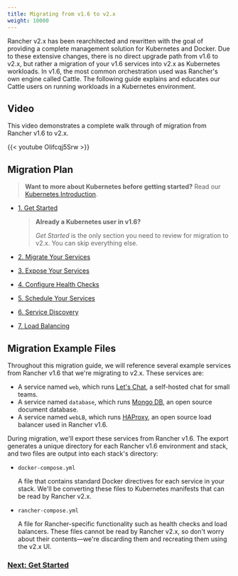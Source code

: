 ```yaml
---
title: Migrating from v1.6 to v2.x
weight: 10000
---
```


Rancher v2.x has been rearchitected and rewritten with the goal of providing a complete management solution for Kubernetes and Docker.  Due to these extensive changes, there is no direct upgrade path from v1.6 to v2.x, but rather a migration of your v1.6 services into v2.x as Kubernetes workloads.  In v1.6, the most common orchestration used was Rancher's own engine called Cattle. The following guide explains and educates our Cattle users on running workloads in a Kubernetes environment.

## Video

This video demonstrates a complete walk through of migration from Rancher v1.6 to v2.x.

{{< youtube OIifcqj5Srw >}}

## Migration Plan

>**Want to more about Kubernetes before getting started?** Read our [Kubernetes Introduction]({{<baseurl>}}/rancher/v2.x/en/v1.6-migration/kub-intro).


- [1. Get Started]({{<baseurl>}}/rancher/v2.x/en/v1.6-migration/get-started)

    >**Already a Kubernetes user in v1.6?**
    >
    > _Get Started_ is the only section you need to review for migration to v2.x. You can skip everything else.
- [2. Migrate Your Services]({{<baseurl>}}/rancher/v2.x/en/v1.6-migration/run-migration-tool/)
- [3. Expose Your Services]({{<baseurl>}}/rancher/v2.x/en/v1.6-migration/expose-services/)
- [4. Configure Health Checks]({{<baseurl>}}/rancher/v2.x/en/v1.6-migration/monitor-apps)
- [5. Schedule Your Services]({{<baseurl>}}/rancher/v2.x/en/v1.6-migration/schedule-workloads/)
- [6. Service Discovery]({{<baseurl>}}/rancher/v2.x/en/v1.6-migration/discover-services/)
- [7. Load Balancing]({{<baseurl>}}/rancher/v2.x/en/v1.6-migration/load-balancing/)


## Migration Example Files

Throughout this migration guide, we will reference several example services from Rancher v1.6 that we're migrating to v2.x. These services are:

- A service named `web`, which runs [Let's Chat](http://sdelements.github.io/lets-chat/), a self-hosted chat for small teams.
- A service named `database`, which runs [Mongo DB](https://www.mongodb.com/), an open source document database.
- A service named `webLB`, which runs [HAProxy](http://www.haproxy.org/), an open source load balancer used in Rancher v1.6.

During migration, we'll export these services from Rancher v1.6.  The export generates a unique directory for each Rancher v1.6 environment and stack, and two files are output into each stack's directory:

- `docker-compose.yml`

    A file that contains standard Docker directives for each service in your stack. We'll be converting these files to Kubernetes manifests that can be read by Rancher v2.x.

- `rancher-compose.yml`

    A file for Rancher-specific functionality such as health checks and load balancers. These files cannot be read by Rancher v2.x, so don't worry about their contents—we're discarding them and recreating them using the v2.x UI.


### [Next: Get Started]({{<baseurl>}}/rancher/v2.x/en/v1.6-migration/get-started)
